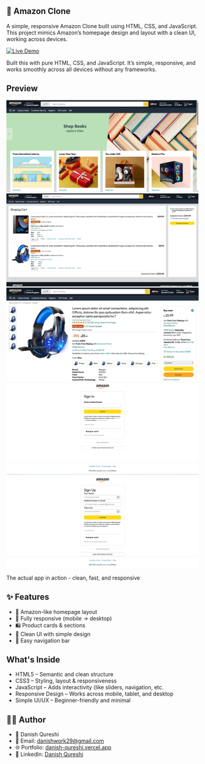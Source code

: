 ## 🛒 Amazon Clone

A simple, responsive Amazon Clone built using HTML, CSS, and JavaScript.
This project mimics Amazon’s homepage design and layout with a clean UI, working across devices.

[![Live Demo](https://daniish-qureshi.github.io/Amazone-Clone/)](https://daniish-qureshi.github.io/Amazone-Clone/)

Built this with pure HTML, CSS, and JavaScript. It’s simple, responsive, and works smoothly across all devices without any frameworks.

## Preview

![App Screenshot](https://github.com/Daniish-Qureshi/Amazone-Clone/blob/main/Demo.jpg)
![App Screenshot](https://github.com/Daniish-Qureshi/Amazone-Clone/blob/main/Demo%202.png)
![App Screenshot](https://github.com/Daniish-Qureshi/Amazone-Clone/blob/main/Demo%203.jpg)
![App Screenshot](https://github.com/Daniish-Qureshi/Amazone-Clone/blob/main/Demo%204.png)
![App Screenshot](https://github.com/Daniish-Qureshi/Amazone-Clone/blob/main/Demo%205.png)

The actual app in action - clean, fast, and responsive

## ✨ Features

- 🎯 Amazon-like homepage layout
- 📱 Fully responsive (mobile → desktop)
- 🛍 Product cards & sections
- 🎨 Clean UI with simple design
- 🧭 Easy navigation bar

## What's Inside

- HTML5 – Semantic and clean structure
- CSS3 – Styling, layout & responsiveness
- JavaScript – Adds interactivity (like sliders, navigation, etc.
- Responsive Design – Works across mobile, tablet, and desktop
- Simple UI/UX – Beginner-friendly and minimal

## 👨‍💻 Author

- 👤 Danish Qureshi
- 📧 Email: danishwork29@gmail.com
- 🌐 Portfolio: [danish-qureshi.vercel.app](https://danish-qureshi.vercel.app/)
- 💬 LinkedIn: [Danish Qureshi](https://www.linkedin.com/in/danishqureshi786/)
